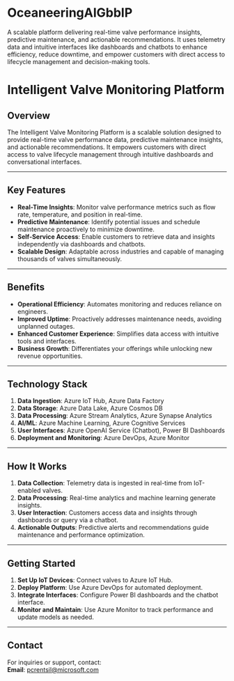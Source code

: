 # OceaneeringAIGbbIP
 A scalable platform delivering real-time valve performance insights, predictive maintenance, and actionable recommendations. It uses telemetry data and intuitive interfaces like dashboards and chatbots to enhance efficiency, reduce downtime, and empower customers with direct access to lifecycle management and decision-making tools.

# Intelligent Valve Monitoring Platform

## Overview
The Intelligent Valve Monitoring Platform is a scalable solution designed to provide real-time valve performance data, predictive maintenance insights, and actionable recommendations. It empowers customers with direct access to valve lifecycle management through intuitive dashboards and conversational interfaces.

---

## Key Features
- **Real-Time Insights**: Monitor valve performance metrics such as flow rate, temperature, and position in real-time.
- **Predictive Maintenance**: Identify potential issues and schedule maintenance proactively to minimize downtime.
- **Self-Service Access**: Enable customers to retrieve data and insights independently via dashboards and chatbots.
- **Scalable Design**: Adaptable across industries and capable of managing thousands of valves simultaneously.

---

## Benefits
- **Operational Efficiency**: Automates monitoring and reduces reliance on engineers.
- **Improved Uptime**: Proactively addresses maintenance needs, avoiding unplanned outages.
- **Enhanced Customer Experience**: Simplifies data access with intuitive tools and interfaces.
- **Business Growth**: Differentiates your offerings while unlocking new revenue opportunities.

---

## Technology Stack
1. **Data Ingestion**: Azure IoT Hub, Azure Data Factory
2. **Data Storage**: Azure Data Lake, Azure Cosmos DB
3. **Data Processing**: Azure Stream Analytics, Azure Synapse Analytics
4. **AI/ML**: Azure Machine Learning, Azure Cognitive Services
5. **User Interfaces**: Azure OpenAI Service (Chatbot), Power BI Dashboards
6. **Deployment and Monitoring**: Azure DevOps, Azure Monitor

---

## How It Works
1. **Data Collection**: Telemetry data is ingested in real-time from IoT-enabled valves.
2. **Data Processing**: Real-time analytics and machine learning generate insights.
3. **User Interaction**: Customers access data and insights through dashboards or query via a chatbot.
4. **Actionable Outputs**: Predictive alerts and recommendations guide maintenance and performance optimization.

---

## Getting Started
1. **Set Up IoT Devices**: Connect valves to Azure IoT Hub.
2. **Deploy Platform**: Use Azure DevOps for automated deployment.
3. **Integrate Interfaces**: Configure Power BI dashboards and the chatbot interface.
4. **Monitor and Maintain**: Use Azure Monitor to track performance and update models as needed.

---

## Contact
For inquiries or support, contact:  
**Email**: pcrentsil@microsoft.com



